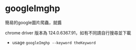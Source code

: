 # googleImghp

簡易的google圖片爬蟲，就醬

chrome driver 版本為 124.0.6367.91，如有不同請自行搜尋並下載

- usage
  `googleImghp --keyword theKeyword`